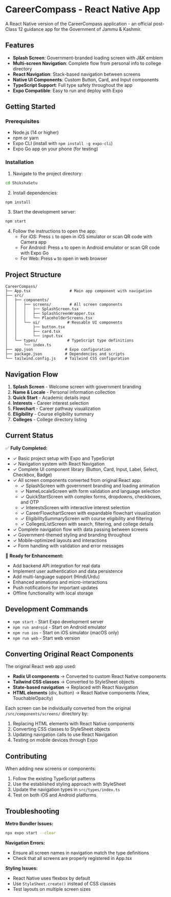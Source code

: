 # CareerCompass - React Native App

A React Native version of the CareerCompass application - an official post-Class 12 guidance app for the Government of Jammu & Kashmir.

## Features

- **Splash Screen**: Government-branded loading screen with J&K emblem
- **Multi-screen Navigation**: Complete flow from personal info to college directory
- **React Navigation**: Stack-based navigation between screens
- **Native UI Components**: Custom Button, Card, and Input components
- **TypeScript Support**: Full type safety throughout the app
- **Expo Compatible**: Easy to run and deploy with Expo

## Getting Started

### Prerequisites

- Node.js (14 or higher)
- npm or yarn
- Expo CLI (install with `npm install -g expo-cli`)
- Expo Go app on your phone (for testing)

### Installation

1. Navigate to the project directory:
```bash
cd ShikshaSetu
```

2. Install dependencies:
```bash
npm install
```

3. Start the development server:
```bash
npm start
```

4. Follow the instructions to open the app:
   - For iOS: Press `i` to open in iOS simulator or scan QR code with Camera app
   - For Android: Press `a` to open in Android emulator or scan QR code with Expo Go
   - For Web: Press `w` to open in web browser

## Project Structure

```
CareerCompass/
├── App.tsx                 # Main app component with navigation
├── src/
│   ├── components/
│   │   ├── screens/        # All screen components
│   │   │   ├── SplashScreen.tsx
│   │   │   ├── SplashScreenWrapper.tsx
│   │   │   └── PlaceholderScreens.tsx
│   │   └── ui/            # Reusable UI components
│   │       ├── button.tsx
│   │       ├── card.tsx
│   │       └── input.tsx
│   └── types/             # TypeScript type definitions
│       └── index.ts
├── app.json              # Expo configuration
├── package.json          # Dependencies and scripts
└── tailwind.config.js    # Tailwind CSS configuration
```

## Navigation Flow

1. **Splash Screen** - Welcome screen with government branding
2. **Name & Locale** - Personal information collection
3. **Quick Start** - Academic details input
4. **Interests** - Career interest selection
5. **Flowchart** - Career pathway visualization
6. **Eligibility** - Course eligibility summary
7. **Colleges** - College directory listing

## Current Status

✅ **Fully Completed:**
- ✓ Basic project setup with Expo and TypeScript
- ✓ Navigation system with React Navigation
- ✓ Complete UI component library (Button, Card, Input, Label, Select, Checkbox, Badge)
- ✓ All screen components converted from original React app:
  - ✓ SplashScreen with government branding and loading animation
  - ✓ NameLocaleScreen with form validation and language selection
  - ✓ QuickStartScreen with complex forms, dropdowns, checkboxes, and OTP
  - ✓ InterestsScreen with interactive interest selection
  - ✓ CareerFlowchartScreen with expandable flowchart visualization
  - ✓ EligibilitySummaryScreen with course eligibility and filtering
  - ✓ CollegesListScreen with search, filtering, and college details
- ✓ Complete navigation flow with data passing between screens
- ✓ Government-themed styling and branding throughout
- ✓ Mobile-optimized layouts and interactions
- ✓ Form handling with validation and error messages

🚀 **Ready for Enhancement:**
- Add backend API integration for real data
- Implement user authentication and data persistence
- Add multi-language support (Hindi/Urdu)
- Enhanced animations and micro-interactions
- Push notifications for important updates
- Offline functionality with local storage

## Development Commands

- `npm start` - Start Expo development server
- `npm run android` - Start on Android emulator
- `npm run ios` - Start on iOS simulator (macOS only)
- `npm run web` - Start web version

## Converting Original React Components

The original React web app used:
- **Radix UI components** → Converted to custom React Native components
- **Tailwind CSS classes** → Converted to StyleSheet objects
- **State-based navigation** → Replaced with React Navigation
- **HTML elements** (div, button) → React Native components (View, TouchableOpacity)

Each screen can be individually converted from the original `/src/components/screens/` directory by:
1. Replacing HTML elements with React Native components
2. Converting CSS classes to StyleSheet objects  
3. Updating navigation calls to use React Navigation
4. Testing on mobile devices through Expo

## Contributing

When adding new screens or components:
1. Follow the existing TypeScript patterns
2. Use the established styling approach with StyleSheet
3. Update the navigation types in `src/types/index.ts`
4. Test on both iOS and Android platforms

## Troubleshooting

**Metro Bundler Issues:**
```bash
npx expo start --clear
```

**Navigation Errors:**
- Ensure all screen names in navigation match the type definitions
- Check that all screens are properly registered in App.tsx

**Styling Issues:**
- React Native uses flexbox by default
- Use `StyleSheet.create()` instead of CSS classes
- Test layouts on multiple screen sizes